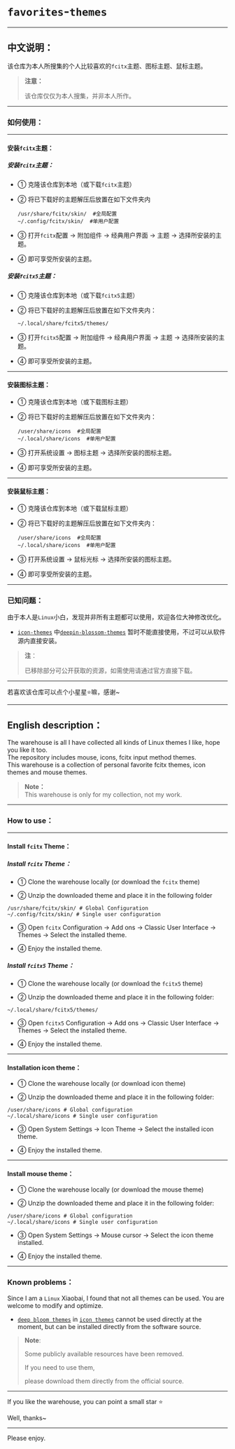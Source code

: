 # `favorites`-`themes`

---

## 中文说明：

该仓库为本人所搜集的个人比较喜欢的`fcitx`主题、图标主题、鼠标主题。</br>

> **注意：** </br>
> 
> 该仓库仅仅为本人搜集，并非本人所作。</br>

---

### 如何使用：

---

#### 安装`fcitx`主题：

##### 安装`fcitx`主题：

- ① 克隆该仓库到本地（或下载`fcitx`主题）

- ② 将已下载好的主题解压后放置在如下文件夹内
  
  ```shell
  /usr/share/fcitx/skin/  #全局配置
  ~/.config/fcitx/skin/  #单用户配置
  ```

- ③ 打开`fcitx`配置 → 附加组件 → 经典用户界面 → 主题 → 选择所安装的主题。

- ④ 即可享受所安装的主题。

##### 安装`fcitx5`主题：

- ① 克隆该仓库到本地（或下载`fcitx5`主题）

- ② 将已下载好的主题解压后放置在如下文件夹内：
  
  ```shell
  ~/.local/share/fcitx5/themes/ 
  ```

- ③ 打开`fcitx5`配置 → 附加组件 → 经典用户界面 → 主题 → 选择所安装的主题。

- ④ 即可享受所安装的主题。

---

#### 安装图标主题：

- ① 克隆该仓库到本地（或下载图标主题）

- ② 将已下载好的主题解压后放置在如下文件夹内：
  
  ```shell
  /user/share/icons  #全局配置
  ~/.local/share/icons  #单用户配置
  ```

- ③ 打开系统设置 → 图标主题 → 选择所安装的图标主题。

- ④ 即可享受所安装的主题。

---

#### 安装鼠标主题：

- ① 克隆该仓库到本地（或下载鼠标主题）

- ② 将已下载好的主题解压后放置在如下文件夹内：
  
  ```shell
  /user/share/icons  #全局配置
  ~/.local/share/icons  #单用户配置
  ```

- ③ 打开系统设置 → 鼠标光标 → 选择所安装的图标主题。

- ④ 即可享受所安装的主题。

---

### 已知问题：

由于本人是`Linux`小白，发现并非所有主题都可以使用，欢迎各位大神修改优化。 </br>

- [`icon-themes`](https://github.com/jidro/favorites-themes/tree/master/icon-themes "icon-themes") 中[`deepin-blossom-themes`](https://github.com/jidro/favorites-themes/tree/master/icon-themes/deepin-blossom-themes "deepin-blossom-themes") 暂时不能直接使用，不过可以从软件源内直接安装。 </br>

> **注**：
> 
> 已移除部分可公开获取的资源，如需使用请通过官方直接下载。

---

若喜欢该仓库可以点个小星星⭐嘛，感谢~

---

## English description：

The warehouse is all I have collected all kinds of Linux themes I like, hope you like it too. </br>
The repository includes mouse, icons, fcitx input method themes. </br>
This warehouse is a collection of personal favorite fcitx themes, icon themes and mouse themes. </br>

> **Note：** </br>
> This warehouse is only for my collection, not my work. </br>

---

### How to use：

---

#### Install `fcitx` Theme：

##### Install `fcitx` Theme：

- ① Clone the warehouse locally (or download the `fcitx` theme)

- ② Unzip the downloaded theme and place it in the following folder

```shell
/usr/share/fcitx/skin/ # Global Configuration
~/.config/fcitx/skin/ # Single user configuration
```

- ③ Open `fcitx` Configuration → Add ons → Classic User Interface → Themes → Select the installed theme.

- ④ Enjoy the installed theme.

##### Install `fcitx5` Theme：

- ① Clone the warehouse locally (or download the `fcitx5` theme)

- ② Unzip the downloaded theme and place it in the following folder:

```shell
~/.local/share/fcitx5/themes/ 
```

- ③ Open `fcitx5` Configuration → Add ons → Classic User Interface → Themes → Select the installed theme.

- ④ Enjoy the installed theme.

---

#### Installation icon theme：

- ① Clone the warehouse locally (or download icon theme)

- ② Unzip the downloaded theme and place it in the following folder:

```shell
/user/share/icons # Global configuration
~/.local/share/icons # Single user configuration
```

- ③ Open System Settings → Icon Theme → Select the installed icon theme.

- ④ Enjoy the installed theme.

---

#### Install mouse theme：

- ① Clone the warehouse locally (or download the mouse theme)

- ② Unzip the downloaded theme and place it in the following folder:

```shell
/user/share/icons # Global configuration
~/.local/share/icons # Single user configuration
```

- ③ Open System Settings → Mouse cursor → Select the icon theme installed.

- ④ Enjoy the installed theme.

---

### Known problems：

Since I am a `Linux` Xiaobai, I found that not all themes can be used. You are welcome to modify and optimize. </br>

- [` deep bloom themes `](https://github.com/jidro/favorites-themes/tree/master/icon-themes/deepin-blossom-themes "deepin-blossom-themes") in [` icon themes `](https://github.com/jidro/favorites-themes/tree/master/icon-themes/deepin-blossom-themes "deepin-blossom-themes") cannot be used directly at the moment, but can be installed directly from the software source.  </br>

> **Note**:
> 
> Some publicly available resources have been removed. 
> 
> If you need to use them, 
> 
> please download them directly from the official source.

---

If you like the warehouse, you can point a small star ⭐ </br>

Well, thanks~ </br>

---

Please enjoy.
